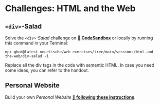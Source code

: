 # Challenges: HTML and the Web

## `<div>`-Salad

Solve the _`<div>`-Salad_ challenge on
[🔗 **CodeSandbox**](https://codesandbox.io/s/github/neuefische/web-exercises/tree/main/sessions/html-and-the-web/div-salad?file=/README.md)
or locally by running this command in your Terminal:

```
npx ghcd@latest neuefische/web-exercises/tree/main/sessions/html-and-the-web/div-salad -i
```

Replace all the div tags in the code with semantic HTML. In case you need some ideas, you can refer
to the handout.

## Personal Website

Build your own _Personal Website_
[🔗 **following these instructions**](https://github.com/neuefische/web-exercises/tree/main/sessions/html-and-the-web/personal-website).
